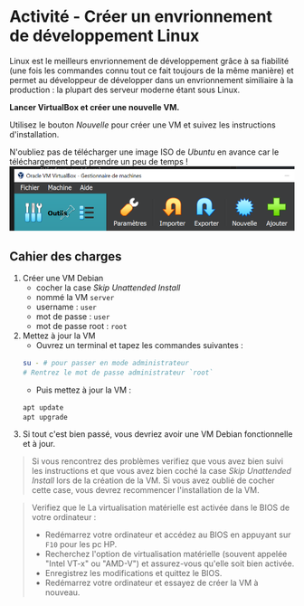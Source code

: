 # Activité - Créer un envrionnement de développement Linux

Linux est le meilleurs envrionnement de développement grâce à sa fiabilité (une fois les commandes connu tout ce fait toujours de la même manière) et permet au développeur de développer dans un envrionnement similiaire à la production : la plupart des serveur moderne étant sous Linux.

**Lancer VirtualBox et créer une nouvelle VM.**

Utilisez le bouton *Nouvelle* pour créer une VM et suivez les instructions d'installation.

N'oubliez pas de télécharger une image ISO de *Ubuntu* en avance car le téléchargement peut prendre un peu de temps !
![alt text](../../images/image-33.png)

## Cahier des charges
1. Créer une VM Debian 
    - cocher la case *Skip Unattended Install*
    - nommé la VM `server`
    - username : `user`
    - mot de passe : `user`
    - mot de passe root : `root`
2. Mettez à jour la VM
    - Ouvrez un terminal et tapez les commandes suivantes :
    ```bash
    su - # pour passer en mode administrateur 
    # Rentrez le mot de passe administrateur `root`
    ```
    - Puis mettez à jour la VM :
    ```bash
    apt update
    apt upgrade
    ```
3. Si tout c'est bien passé, vous devriez avoir une VM Debian fonctionnelle et à jour.

> Si vous rencontrez des problèmes verifiez que vous avez bien suivi les instructions et que vous avez bien coché la case *Skip Unattended Install* lors de la création de la VM. Si vous avez oublié de cocher cette case, vous devrez recommencer l'installation de la VM.

> Verifiez que le La virtualisation matérielle est activée dans le BIOS de votre ordinateur :
> - Redémarrez votre ordinateur et accédez au BIOS en appuyant sur `F10` pour les pc HP.
> - Recherchez l'option de virtualisation matérielle (souvent appelée "Intel VT-x" ou "AMD-V") et assurez-vous qu'elle soit bien activée.
> - Enregistrez les modifications et quittez le BIOS.
> - Redémarrez votre ordinateur et essayez de créer la VM à nouveau.